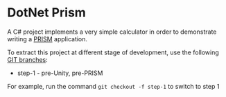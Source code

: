 DotNet Prism
============

A C# project implements a very simple calculator in order to demonstrate writing 
a [PRISM](http://msdn.microsoft.com/en-us/library/gg406140.aspx) application.

To extract this project at different stage of development, use the following [GIT branches](http://git-scm.com/book/en/Git-Branching-Basic-Branching-and-Merging):
* step-1 - pre-Unity, pre-PRISM

For example, run the command `git checkout -f step-1` to switch to step 1


